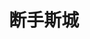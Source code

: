 ---
layout: work-detail
title: "断手斯城"
sort_by_date: "2023-02-18"
work_details:
  title: "断手斯城"
  location: "Mountain View Center for the Performing Arts"
  date: "2023年2月18日 & 19日"
  banner_image: "/assets/imgs/works/behanding/banner.png"
  poster_image: "/assets/imgs/works/behanding/poster.png"
  introduction: "神秘男子重金悬赏遗失的断手，一对小情侣宣称找到失物。双方相约在一间旧旅馆碰头，却遇见了一个古怪的前台。交易并没有如期进行……断手的真相到底是什么？在这部黑色喜剧里，我们将为失控的人生，找到一个意料之外的答案。"
  production_team:
    - page_title: "演员"
      members:
        - name: "演员"
          person: "陈思源"
          role: "卡迈克"
        - name: "演员"
          person: "董仕"
          role: "托比"
        - name: "演员"
          person: "邵航"
          role: "莫文"
        - name: "演员"
          person: "郭汀莹"
          role: "玛丽琳"
    - page_title: "核心创作团队"
      members:
        - name: "导演"
          person: "李寅辰"
        - name: "制作人"
          person: "李周嘉"
        - name: "舞台监督"
          person: "王尤雅"
        - name: "副导演"
          person: "沈诗哲"
        - name: "助理制作人"
          person: "周容好"
        - name: "助理舞监"
          person: "徐琬乔"
    - page_title: "舞台技术团队"
      members:
        - name: "舞台美术"
          person: "曾月"
        - name: "舞台美术"
          person: "张逸飞"
        - name: "灯光"
          person: "朱本正"
        - name: "灯光"
          person: "孟毅"
        - name: "音乐音效"
          person: "刘小叶"
        - name: "道具"
          person: "高宇彤"
        - name: "道具"
          person: "马慧琦"
        - name: "场监"
          person: "周容好"
        - name: "场监"
          person: "李周嘉"
        - name: "舞台助手"
          person: "徐琬乔"
        - name: "舞台助手"
          person: "高宇彤"
    - page_title: "服装化妆团队"
      members:
        - name: "服装/化妆"
          person: "李佳琦"
        - name: "服装/化妆"
          person: "陈晨"
    - page_title: "宣传推广团队"
      members:
        - name: "宣发"
          person: "李周嘉"
        - name: "宣发"
          person: "李寅辰"
        - name: "平面设计"
          person: "李周嘉"
        - name: "外联"
          person: "张茜"
        - name: "外联"
          person: "周康彦"
    - page_title: "摄影摄像团队"
      members:
        - name: "摄影"
          person: "李扬"
        - name: "摄影"
          person: "Cindy Dong"
        - name: "摄影"
          person: "棵未"
        - name: "摄影"
          person: "胡雪莹"
        - name: "摄影"
          person: "张小依妮"
        - name: "摄影"
          person: "伍婕"
        - name: "摄影"
          person: "张若鹏"
        - name: "摄像"
          person: "不寐影像馆"
        - name: "摄像"
          person: "Sophy Wang"
        - name: "摄像"
          person: "贾小荣"
        - name: "摄像"
          person: "张靠靠"
        - name: "摄像"
          person: "徐慧"
  photos:
    - image: "/assets/imgs/works/behanding/1.jpg"
      caption: "演出"
    - image: "/assets/imgs/works/behanding/2.jpg"
      caption: "演出"
    - image: "/assets/imgs/works/behanding/3.jpg"
      caption: "演出"
    - image: "/assets/imgs/works/behanding/4.jpg"
      caption: "演出"
    - image: "/assets/imgs/works/behanding/5.jpg"
      caption: "演出"
    - image: "/assets/imgs/works/behanding/6.jpg"
      caption: "演出"
    - image: "/assets/imgs/works/behanding/7.jpg"
      caption: "演出"
    - image: "/assets/imgs/works/behanding/8.jpg"
      caption: "剧组合照"
    - image: "/assets/imgs/works/behanding/9.jpg"
      caption: "演出"
---
